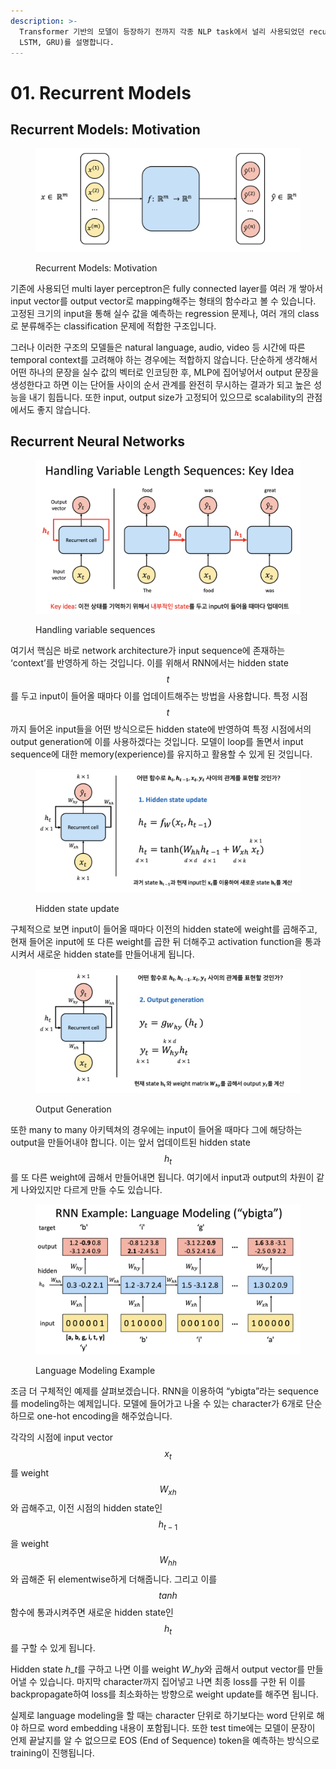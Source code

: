 ```yaml
---
description: >-
  Transformer 기반의 모델이 등장하기 전까지 각종 NLP task에서 널리 사용되었던 recurrent models (RNN,
  LSTM, GRU)를 설명합니다.
---
```


# 01. Recurrent Models

## Recurrent Models: Motivation

<figure><img src="../../.gitbook/assets/Recurrent Models motivation.png" alt=""><figcaption><p>Recurrent Models: Motivation</p></figcaption></figure>

기존에 사용되던 multi layer perceptron은 fully connected layer를 여러 개 쌓아서 input vector를 output vector로 mapping해주는 형태의 함수라고 볼 수 있습니다. 고정된 크기의 input을 통해 실수 값을 예측하는 regression 문제나, 여러 개의 class로 분류해주는 classification 문제에 적합한 구조입니다.

그러나 이러한 구조의 모델들은 natural language, audio, video 등 시간에 따른 temporal context를 고려해야 하는 경우에는 적합하지 않습니다. 단순하게 생각해서 어떤 하나의 문장을 실수 값의 벡터로 인코딩한 후, MLP에 집어넣어서 output 문장을 생성한다고 하면 이는 단어들 사이의 순서 관계를 완전히 무시하는 결과가 되고 높은 성능을 내기 힘듭니다. 또한 input, output size가 고정되어 있으므로 scalability의 관점에서도 좋지 않습니다.



## Recurrent Neural Networks

<figure><img src="../../.gitbook/assets/Handling variable sequences.png" alt=""><figcaption><p>Handling variable sequences</p></figcaption></figure>

여기서 핵심은 바로 network architecture가 input sequence에 존재하는 ‘context’를 반영하게 하는 것입니다. 이를 위해서 RNN에서는 hidden state $$t$$를 두고 input이 들어올 때마다 이를 업데이트해주는 방법을 사용합니다. 특정 시점 $$t$$까지 들어온 input들을 어떤 방식으로든 hidden state에 반영하여 특정 시점에서의 output generation에 이를 사용하겠다는 것입니다. 모델이 loop를 돌면서 input sequence에 대한 memory(experience)를 유지하고 활용할 수 있게 된 것입니다.



<figure><img src="../../.gitbook/assets/hidden state update (1).png" alt=""><figcaption><p>Hidden state update</p></figcaption></figure>

구체적으로 보면 input이 들어올 때마다 이전의 hidden state에 weight를 곱해주고, 현재 들어온 input에 또 다른 weight를 곱한 뒤 더해주고 activation function을 통과시켜서 새로운 hidden state를 만들어내게 됩니다.



<figure><img src="../../.gitbook/assets/output generation.png" alt=""><figcaption><p>Output Generation</p></figcaption></figure>

또한 many to many 아키텍쳐의 경우에는 input이 들어올 때마다 그에 해당하는 output을 만들어내야 합니다. 이는 앞서 업데이트된 hidden state $$h_t$$를 또 다른 weight에 곱해서 만들어내면 됩니다. 여기에서 input과 output의 차원이 같게 나와있지만 다르게 만들 수도 있습니다.



<figure><img src="../../.gitbook/assets/ybigta sequence modeling.png" alt=""><figcaption><p>Language Modeling Example</p></figcaption></figure>

조금 더 구체적인 예제를 살펴보겠습니다. RNN을 이용하여 “ybigta”라는 sequence를 modeling하는 예제입니다. 모델에 들어가고 나올 수 있는 character가 6개로 단순하므로 one-hot encoding을 해주었습니다.

각각의 시점에 input vector $$x_t$$를 weight $$W_{xh}$$와 곱해주고, 이전 시점의 hidden state인 $$h_{t - 1}$$을 weight $$W_{hh}$$와 곱해준 뒤 elementwise하게 더해줍니다. 그리고 이를 $$tanh$$ 함수에 통과시켜주면 새로운 hidden state인 $$h_t$$를 구할 수 있게 됩니다.

Hidden state $h\_t$를 구하고 나면 이를 weight $W\_{hy}$와 곱해서 output vector를 만들어낼 수 있습니다. 마지막 character까지 집어넣고 나면 최종 loss를 구한 뒤 이를 backpropagate하여 loss를 최소화하는 방향으로 weight update를 해주면 됩니다.

실제로 language modeling을 할 때는 character 단위로 하기보다는 word 단위로 해야 하므로 word embedding 내용이 포함됩니다. 또한 test time에는 모델이 문장이 언제 끝날지를 알 수 없으므로 EOS (End of Sequence) token을 예측하는 방식으로 training이 진행됩니다.
